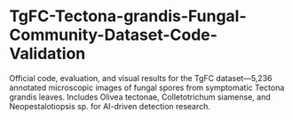 # TgFC-Tectona-grandis-Fungal-Community-Dataset-Code-Validation
Official code, evaluation, and visual results for the TgFC dataset—5,236 annotated microscopic images of fungal spores from symptomatic Tectona grandis leaves. Includes Olivea tectonae, Colletotrichum siamense, and Neopestalotiopsis sp. for AI-driven detection research.
